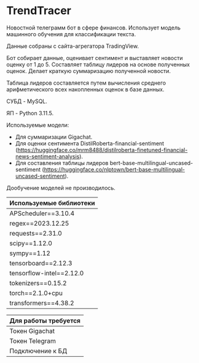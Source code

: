# TrendTracer

Новостной телеграмм бот в сфере финансов. Использует модель машинного обучения для классификации текста. 

Данные собраны с сайта-агрегатора TradingView.

Бот собирает данные, оценивает сентимент и выставляет новости оценку от 1 до 5. Составляет таблицу лидеров на основе полученных оценок. Делает краткую суммаризацию полученной новости.

Таблица лидеров составляется путем вычисления среднего арифметического всех накопленных оценок в базе данных.

СУБД - MySQL.

ЯП - Python 3.11.5.

Используемые модели:
* Для суммаризации Gigachat.
* Для оценки сентимента DistilRoberta-financial-sentiment (https://huggingface.co/mrm8488/distilroberta-finetuned-financial-news-sentiment-analysis).
* Для составления таблицы лидеров bert-base-multilingual-uncased-sentiment (https://huggingface.co/nlptown/bert-base-multilingual-uncased-sentiment).

Дообучение моделей не производилось.

|Используемые библиотеки| 
|-------------------------|
|APScheduler==3.10.4|
|regex==2023.12.25|
|requests==2.31.0|
|scipy==1.12.0|
|sympy==1.12|
|tensorboard==2.12.3|
|tensorflow-intel==2.12.0|
|tokenizers==0.15.2|
|torch==2.1.0+cpu|
|transformers==4.38.2|

|Для работы требуется|
|--------------------|
|Токен Gigachat|
|Токен Telegram|
|Подключение к БД|








